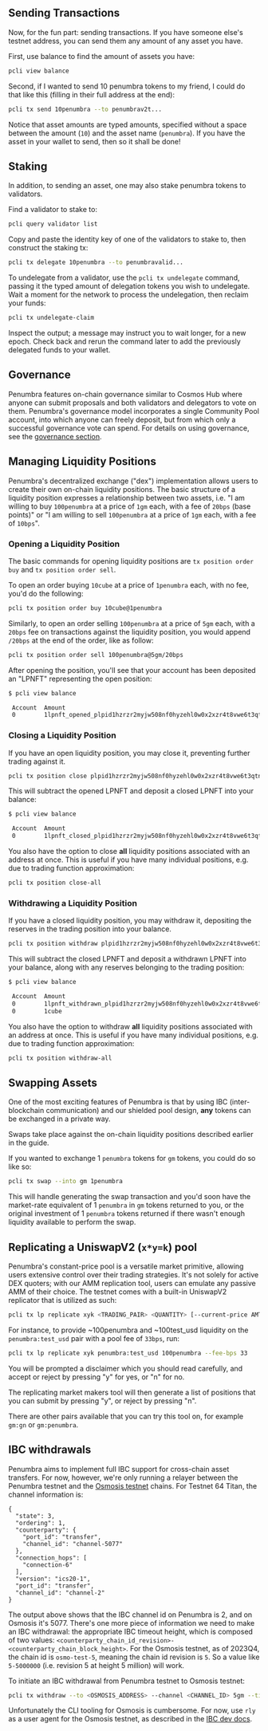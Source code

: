 ## Sending Transactions

Now, for the fun part: sending transactions. If you have someone else's testnet address, you can
send them any amount of any asset you have.

First, use balance to find the amount of assets you have:

```bash
pcli view balance
```

Second, if I wanted to send 10 penumbra tokens
to my friend, I could do that like this (filling in their full address at the end):

```bash
pcli tx send 10penumbra --to penumbrav2t...
```

Notice that asset amounts are typed amounts, specified without a space between the amount (`10`)
and the asset name (`penumbra`). If you have the asset in your wallet to send, then so it shall be done!

## Staking

In addition, to sending an asset, one may also stake penumbra tokens to validators.

Find a validator to stake to:

```bash
pcli query validator list
```

Copy and paste the identity key of one of the validators to stake to, then construct the staking tx:

```bash
pcli tx delegate 10penumbra --to penumbravalid...
```

To undelegate from a validator, use the `pcli tx undelegate` command, passing it the typed amount of
delegation tokens you wish to undelegate. Wait a moment for the network to process the undelegation,
then reclaim your funds:

```bash
pcli tx undelegate-claim
```

Inspect the output; a message may instruct you to wait longer, for a new epoch. Check back and rerun the command
later to add the previously delegated funds to your wallet.

## Governance

Penumbra features on-chain governance similar to Cosmos Hub where anyone can submit proposals and
both validators and delegators to vote on them. Penumbra's governance model incorporates a single
Community Pool account, into which anyone can freely deposit, but from which only a successful governance vote
can spend. For details on using governance, see the [governance section](./governance.md).

## Managing Liquidity Positions

Penumbra's decentralized exchange ("dex") implementation allows users to create their own on-chain
liquidity positions. The basic structure of a liquidity position expresses a relationship between two
assets, i.e. "I am willing to buy `100penumbra` at a price of `1gm` each, with a fee of `20bps` (base points)" or
"I am willing to sell `100penumbra` at a price of `1gm` each, with a fee of `10bps`".

### Opening a Liquidity Position

The basic commands for opening liquidity positions are `tx position order buy` and `tx position order sell`.

To open an order buying `10cube` at a price of `1penumbra` each, with no fee, you'd do the following:

```bash
pcli tx position order buy 10cube@1penumbra
```

Similarly, to open an order selling `100penumbra` at a price of `5gm` each, with a `20bps` fee on transactions
against the liquidity position, you would append `/20bps` at the end of the order, like as follow:

```bash
pcli tx position order sell 100penumbra@5gm/20bps
```

After opening the position, you'll see that your account has been deposited an "LPNFT" representing the open position:

```bash
$ pcli view balance

 Account  Amount
 0        1lpnft_opened_plpid1hzrzr2myjw508nf0hyzehl0w0x2xzr4t8vwe6t3qtnfhsqzf5lzsufscqr
```

### Closing a Liquidity Position

If you have an open liquidity position, you may close it, preventing further trading against it.

```bash
pcli tx position close plpid1hzrzr2myjw508nf0hyzehl0w0x2xzr4t8vwe6t3qtnfhsqzf5lzsufscqr
```

This will subtract the opened LPNFT and deposit a closed LPNFT into your balance:

```bash
$ pcli view balance

 Account  Amount
 0        1lpnft_closed_plpid1hzrzr2myjw508nf0hyzehl0w0x2xzr4t8vwe6t3qtnfhsqzf5lzsufscqr
```

You also have the option to close **all** liquidity positions associated with an address at once. This is useful if you have many individual positions, e.g. due to
trading function approximation:

```bash
pcli tx position close-all
```

### Withdrawing a Liquidity Position

If you have a closed liquidity position, you may withdraw it, depositing the reserves in the trading position into your balance.

```bash
pcli tx position withdraw plpid1hzrzr2myjw508nf0hyzehl0w0x2xzr4t8vwe6t3qtnfhsqzf5lzsufscqr
```

This will subtract the closed LPNFT and deposit a withdrawn LPNFT into your balance, along with any reserves belonging to the trading position:

```bash
$ pcli view balance

 Account  Amount
 0        1lpnft_withdrawn_plpid1hzrzr2myjw508nf0hyzehl0w0x2xzr4t8vwe6t3qtnfhsqzf5lzsufscqr
 0        1cube
```

You also have the option to withdraw **all** liquidity positions associated with an address at once. This is useful if you have many individual positions, e.g. due to
trading function approximation:

```bash
pcli tx position withdraw-all
```

## Swapping Assets

One of the most exciting features of Penumbra is that by using IBC (inter-blockchain communication)
and our shielded pool design, **any** tokens can be exchanged in a private way.

Swaps take place against the on-chain liquidity positions described earlier in the guide.

If you wanted to exchange 1 `penumbra` tokens for `gm` tokens, you could do so like so:

```bash
pcli tx swap --into gm 1penumbra
```

This will handle generating the swap transaction and you'd soon have the market-rate equivalent of 1 `penumbra`
in `gm` tokens returned to you, or the original investment of 1 `penumbra` tokens returned if there wasn't
enough liquidity available to perform the swap.

## Replicating a UniswapV2 (`x*y=k`) pool

Penumbra's constant-price pool is a versatile market primitive, allowing users extensive control over their trading strategies. It's not solely for active DEX quoters; with our AMM replication tool, users can emulate any passive AMM of their choice. The testnet comes with a built-in UniswapV2 replicator that is utilized as such:

```bash
pcli tx lp replicate xyk <TRADING_PAIR> <QUANTITY> [--current-price AMT] [--fee-bps AMT]
```

For instance, to provide ~100penumbra and ~100test_usd liquidity on the `penumbra:test_usd` pair with a pool fee of `33bps`, run:

```bash
pcli tx lp replicate xyk penumbra:test_usd 100penumbra --fee-bps 33
```

You will be prompted a disclaimer which you should read carefully, and accept or reject by pressing "y" for yes, or "n" for no.

The replicating market makers tool will then generate a list of positions that you can submit by pressing "y", or reject by pressing "n".

There are other pairs available that you can try this tool on, for example `gm:gn` or `gm:penumbra`.

## IBC withdrawals

<!--
N.B. These steps require a running Hermes deployment, specifically one that
has been configured between the Osmosis testnet and the *current* Penumbra testnet.
-->

Penumbra aims to implement full IBC support for cross-chain asset transfers. For now, however,
we're only running a relayer between the Penumbra testnet and the [Osmosis testnet] chains.
For Testnet 64 Titan, the channel information is:

<!--
To update the information below, update the Hermes config, then run:
`pcli q ibc channels | jq '.[0]'` and confirm that output matches what Hermes emitted
during setup.
-->

```
{
  "state": 3,
  "ordering": 1,
  "counterparty": {
    "port_id": "transfer",
    "channel_id": "channel-5077"
  },
  "connection_hops": [
    "connection-6"
  ],
  "version": "ics20-1",
  "port_id": "transfer",
  "channel_id": "channel-2"
}
```

The output above shows that the IBC channel id on Penumbra is 2, and on Osmosis it's 5077.
There's one more piece of information we need to make an IBC withdrawal: the appropriate IBC
timeout height, which is composed of two values: `<counterparty_chain_id_revision>-<counterparty_chain_block_height>`.
For the Osmosis testnet, as of 2023Q4, the chain id is `osmo-test-5`, meaning the chain id revision is `5`.
So a value like `5-5000000` (i.e. revision 5 at height 5 million) will work.

To initiate an IBC withdrawal from Penumbra testnet to Osmosis testnet:

```bash
pcli tx withdraw --to <OSMOSIS_ADDRESS> --channel <CHANNEL_ID> 5gm --timeout-height 5-5000000
```

Unfortunately the CLI tooling for Osmosis is cumbersome. For now, use `rly` as a user agent
for the Osmosis testnet, as described in the [IBC dev docs](../dev/ibc.md).

[Osmosis testnet]: https://docs.osmosis.zone/overview/endpoints#testnet-networks
